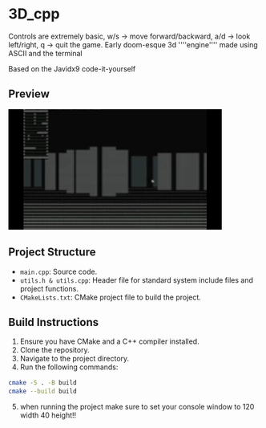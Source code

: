 # 3D_cpp 
Controls are extremely basic, w/s -> move forward/backward, a/d -> look left/right, q -> quit the game.
Early doom-esque 3d ''''engine'''' made using ASCII and the terminal

Based on the Javidx9 code-it-yourself
## Preview

![gif](assets/preview.gif)

## Project Structure

- `main.cpp`: Source code.
- `utils.h & utils.cpp`: Header file for standard system include files and project functions.
- `CMakeLists.txt`: CMake project file to build the project.

## Build Instructions

1. Ensure you have CMake and a C++ compiler installed.
2. Clone the repository.
3. Navigate to the project directory.
4. Run the following commands:

```sh
cmake -S . -B build
cmake --build build
```

5. when running the project make sure to set your console window to 120 width 40 height!!
